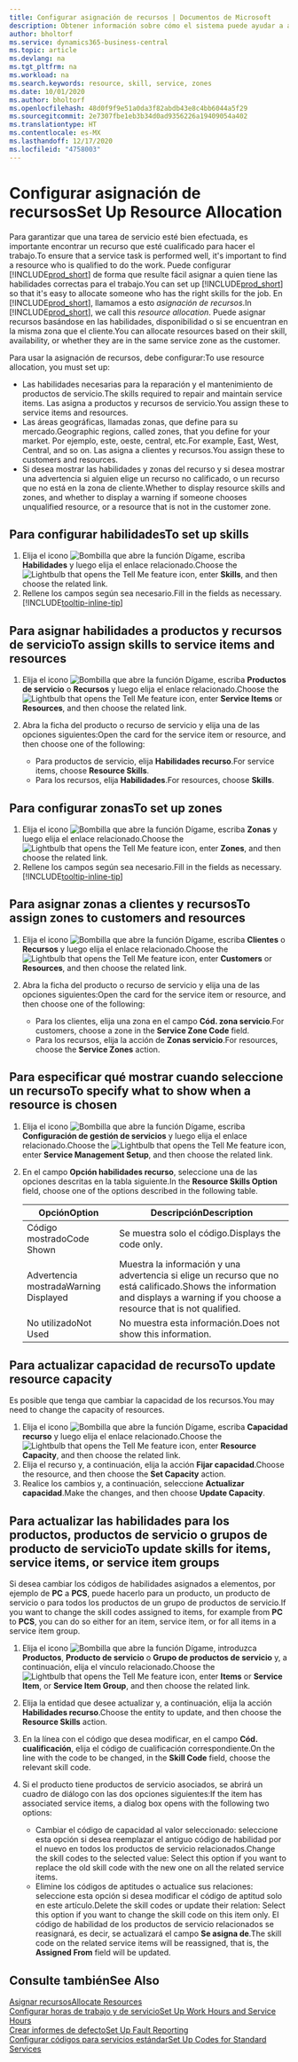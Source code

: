 ```yaml
---
title: Configurar asignación de recursos | Documentos de Microsoft
description: Obtener información sobre cómo el sistema puede ayudar a asegurar que se asigna a alguien que tiene las habilidades necesarias para proporcionar un servicio.
author: bholtorf
ms.service: dynamics365-business-central
ms.topic: article
ms.devlang: na
ms.tgt_pltfrm: na
ms.workload: na
ms.search.keywords: resource, skill, service, zones
ms.date: 10/01/2020
ms.author: bholtorf
ms.openlocfilehash: 48d0f9f9e51a0da3f82abdb43e8c4bb6044a5f29
ms.sourcegitcommit: 2e7307fbe1eb3b34d0ad9356226a19409054a402
ms.translationtype: HT
ms.contentlocale: es-MX
ms.lasthandoff: 12/17/2020
ms.locfileid: "4758003"
---
```

# <a name="set-up-resource-allocation"></a><span data-ttu-id="4261c-103">Configurar asignación de recursos</span><span class="sxs-lookup"><span data-stu-id="4261c-103">Set Up Resource Allocation</span></span>
<span data-ttu-id="4261c-104">Para garantizar que una tarea de servicio esté bien efectuada, es importante encontrar un recurso que esté cualificado para hacer el trabajo.</span><span class="sxs-lookup"><span data-stu-id="4261c-104">To ensure that a service task is performed well, it's important to find a resource who is qualified to do the work.</span></span> <span data-ttu-id="4261c-105">Puede configurar [!INCLUDE[prod_short](includes/prod_short.md)] de forma que resulte fácil asignar a quien tiene las habilidades correctas para el trabajo.</span><span class="sxs-lookup"><span data-stu-id="4261c-105">You can set up [!INCLUDE[prod_short](includes/prod_short.md)] so that it's easy to allocate someone who has the right skills for the job.</span></span> <span data-ttu-id="4261c-106">En [!INCLUDE[prod_short](includes/prod_short.md)], llamamos a esto _asignación de recursos_.</span><span class="sxs-lookup"><span data-stu-id="4261c-106">In [!INCLUDE[prod_short](includes/prod_short.md)], we call this _resource allocation_.</span></span> <span data-ttu-id="4261c-107">Puede asignar recursos basándose en las habilidades, disponibilidad o si se encuentran en la misma zona que el cliente.</span><span class="sxs-lookup"><span data-stu-id="4261c-107">You can allocate resources based on their skill, availability, or whether they are in the same service zone as the customer.</span></span> 

<span data-ttu-id="4261c-108">Para usar la asignación de recursos, debe configurar:</span><span class="sxs-lookup"><span data-stu-id="4261c-108">To use resource allocation, you must set up:</span></span>  
  
* <span data-ttu-id="4261c-109">Las habilidades necesarias para la reparación y el mantenimiento de productos de servicio.</span><span class="sxs-lookup"><span data-stu-id="4261c-109">The skills required to repair and maintain service items.</span></span> <span data-ttu-id="4261c-110">Las asigna a productos y recursos de servicio.</span><span class="sxs-lookup"><span data-stu-id="4261c-110">You assign these to service items and resources.</span></span>  
* <span data-ttu-id="4261c-111">Las áreas geográficas, llamadas zonas, que define para su mercado.</span><span class="sxs-lookup"><span data-stu-id="4261c-111">Geographic regions, called zones, that you define for your market.</span></span> <span data-ttu-id="4261c-112">Por ejemplo, este, oeste, central, etc.</span><span class="sxs-lookup"><span data-stu-id="4261c-112">For example, East, West, Central, and so on.</span></span> <span data-ttu-id="4261c-113">Las asigna a clientes y recursos.</span><span class="sxs-lookup"><span data-stu-id="4261c-113">You assign these to customers and resources.</span></span>  
* <span data-ttu-id="4261c-114">Si desea mostrar las habilidades y zonas del recurso y si desea mostrar una advertencia si alguien elige un recurso no calificado, o un recurso que no está en la zona de cliente.</span><span class="sxs-lookup"><span data-stu-id="4261c-114">Whether to display resource skills and zones, and whether to display a warning if someone chooses unqualified resource, or a resource that is not in the customer zone.</span></span>  

## <a name="to-set-up-skills"></a><span data-ttu-id="4261c-115">Para configurar habilidades</span><span class="sxs-lookup"><span data-stu-id="4261c-115">To set up skills</span></span>
1. <span data-ttu-id="4261c-116">Elija el icono ![Bombilla que abre la función Dígame](media/ui-search/search_small.png "Dígame qué desea hacer"), escriba **Habilidades** y luego elija el enlace relacionado.</span><span class="sxs-lookup"><span data-stu-id="4261c-116">Choose the ![Lightbulb that opens the Tell Me feature](media/ui-search/search_small.png "Tell me what you want to do") icon, enter **Skills**, and then choose the related link.</span></span>  
2. <span data-ttu-id="4261c-117">Rellene los campos según sea necesario.</span><span class="sxs-lookup"><span data-stu-id="4261c-117">Fill in the fields as necessary.</span></span> [!INCLUDE[tooltip-inline-tip](includes/tooltip-inline-tip_md.md)]  

## <a name="to-assign-skills-to-service-items-and-resources"></a><span data-ttu-id="4261c-118">Para asignar habilidades a productos y recursos de servicio</span><span class="sxs-lookup"><span data-stu-id="4261c-118">To assign skills to service items and resources</span></span>
1. <span data-ttu-id="4261c-119">Elija el icono ![Bombilla que abre la función Dígame](media/ui-search/search_small.png "Dígame qué desea hacer"), escriba **Productos de servicio** o **Recursos** y luego elija el enlace relacionado.</span><span class="sxs-lookup"><span data-stu-id="4261c-119">Choose the ![Lightbulb that opens the Tell Me feature](media/ui-search/search_small.png "Tell me what you want to do") icon, enter **Service Items** or **Resources**, and then choose the related link.</span></span>  
2. <span data-ttu-id="4261c-120">Abra la ficha del producto o recurso de servicio y elija una de las opciones siguientes:</span><span class="sxs-lookup"><span data-stu-id="4261c-120">Open the card for the service item or resource, and then choose one of the following:</span></span>  
  
    * <span data-ttu-id="4261c-121">Para productos de servicio, elija **Habilidades recurso**.</span><span class="sxs-lookup"><span data-stu-id="4261c-121">For service items, choose **Resource Skills**.</span></span>  
    * <span data-ttu-id="4261c-122">Para los recursos, elija **Habilidades**.</span><span class="sxs-lookup"><span data-stu-id="4261c-122">For resources, choose **Skills**.</span></span>  

## <a name="to-set-up-zones"></a><span data-ttu-id="4261c-123">Para configurar zonas</span><span class="sxs-lookup"><span data-stu-id="4261c-123">To set up zones</span></span>
1. <span data-ttu-id="4261c-124">Elija el icono ![Bombilla que abre la función Dígame](media/ui-search/search_small.png "Dígame qué desea hacer"), escriba **Zonas** y luego elija el enlace relacionado.</span><span class="sxs-lookup"><span data-stu-id="4261c-124">Choose the ![Lightbulb that opens the Tell Me feature](media/ui-search/search_small.png "Tell me what you want to do") icon, enter **Zones**, and then choose the related link.</span></span>  
2. <span data-ttu-id="4261c-125">Rellene los campos según sea necesario.</span><span class="sxs-lookup"><span data-stu-id="4261c-125">Fill in the fields as necessary.</span></span> [!INCLUDE[tooltip-inline-tip](includes/tooltip-inline-tip_md.md)]  

## <a name="to-assign-zones-to-customers-and-resources"></a><span data-ttu-id="4261c-126">Para asignar zonas a clientes y recursos</span><span class="sxs-lookup"><span data-stu-id="4261c-126">To assign zones to customers and resources</span></span> 
1. <span data-ttu-id="4261c-127">Elija el icono ![Bombilla que abre la función Dígame](media/ui-search/search_small.png "Dígame qué desea hacer"), escriba **Clientes** o **Recursos** y luego elija el enlace relacionado.</span><span class="sxs-lookup"><span data-stu-id="4261c-127">Choose the ![Lightbulb that opens the Tell Me feature](media/ui-search/search_small.png "Tell me what you want to do") icon, enter **Customers** or **Resources**, and then choose the related link.</span></span>  
2. <span data-ttu-id="4261c-128">Abra la ficha del producto o recurso de servicio y elija una de las opciones siguientes:</span><span class="sxs-lookup"><span data-stu-id="4261c-128">Open the card for the service item or resource, and then choose one of the following:</span></span>  
  
    * <span data-ttu-id="4261c-129">Para los clientes, elija una zona en el campo **Cód. zona servicio**.</span><span class="sxs-lookup"><span data-stu-id="4261c-129">For customers, choose a zone in the **Service Zone Code** field.</span></span>  
    * <span data-ttu-id="4261c-130">Para los recursos, elija la acción de **Zonas servicio**.</span><span class="sxs-lookup"><span data-stu-id="4261c-130">For resources, choose the **Service Zones** action.</span></span>  

## <a name="to-specify-what-to-show-when-a-resource-is-chosen"></a><span data-ttu-id="4261c-131">Para especificar qué mostrar cuando seleccione un recurso</span><span class="sxs-lookup"><span data-stu-id="4261c-131">To specify what to show when a resource is chosen</span></span>
1. <span data-ttu-id="4261c-132">Elija el icono ![Bombilla que abre la función Dígame](media/ui-search/search_small.png "Dígame qué desea hacer"), escriba **Configuración de gestión de servicios** y luego elija el enlace relacionado.</span><span class="sxs-lookup"><span data-stu-id="4261c-132">Choose the ![Lightbulb that opens the Tell Me feature](media/ui-search/search_small.png "Tell me what you want to do") icon, enter **Service Management Setup**, and then choose the related link.</span></span> 
2. <span data-ttu-id="4261c-133">En el campo **Opción habilidades recurso**, seleccione una de las opciones descritas en la tabla siguiente.</span><span class="sxs-lookup"><span data-stu-id="4261c-133">In the **Resource Skills Option** field, choose one of the options described in the following table.</span></span>  
  
    |<span data-ttu-id="4261c-134">**Opción**</span><span class="sxs-lookup"><span data-stu-id="4261c-134">**Option**</span></span>|<span data-ttu-id="4261c-135">**Descripción**</span><span class="sxs-lookup"><span data-stu-id="4261c-135">**Description**</span></span>|  
    |------------|-------------|  
    |<span data-ttu-id="4261c-136">Código mostrado</span><span class="sxs-lookup"><span data-stu-id="4261c-136">Code Shown</span></span> | <span data-ttu-id="4261c-137">Se muestra solo el código.</span><span class="sxs-lookup"><span data-stu-id="4261c-137">Displays the code only.</span></span>|  
    |<span data-ttu-id="4261c-138">Advertencia mostrada</span><span class="sxs-lookup"><span data-stu-id="4261c-138">Warning Displayed</span></span> | <span data-ttu-id="4261c-139">Muestra la información y una advertencia si elige un recurso que no está calificado.</span><span class="sxs-lookup"><span data-stu-id="4261c-139">Shows the information and displays a warning if you choose a resource that is not qualified.</span></span>|  
    |<span data-ttu-id="4261c-140">No utilizado</span><span class="sxs-lookup"><span data-stu-id="4261c-140">Not Used</span></span> | <span data-ttu-id="4261c-141">No muestra esta información.</span><span class="sxs-lookup"><span data-stu-id="4261c-141">Does not show this information.</span></span>|  

## <a name="to-update-resource-capacity"></a><span data-ttu-id="4261c-142">Para actualizar capacidad de recurso</span><span class="sxs-lookup"><span data-stu-id="4261c-142">To update resource capacity</span></span>  
<span data-ttu-id="4261c-143">Es posible que tenga que cambiar la capacidad de los recursos.</span><span class="sxs-lookup"><span data-stu-id="4261c-143">You may need to change the capacity of resources.</span></span>  
  
1. <span data-ttu-id="4261c-144">Elija el icono ![Bombilla que abre la función Dígame](media/ui-search/search_small.png "Dígame qué desea hacer"), escriba **Capacidad recurso** y luego elija el enlace relacionado.</span><span class="sxs-lookup"><span data-stu-id="4261c-144">Choose the ![Lightbulb that opens the Tell Me feature](media/ui-search/search_small.png "Tell me what you want to do") icon, enter **Resource Capacity**, and then choose the related link.</span></span>  
2. <span data-ttu-id="4261c-145">Elija el recurso y, a continuación, elija la acción **Fijar capacidad**.</span><span class="sxs-lookup"><span data-stu-id="4261c-145">Choose the resource, and then choose the **Set Capacity** action.</span></span>  
3. <span data-ttu-id="4261c-146">Realice los cambios y, a continuación, seleccione **Actualizar capacidad**.</span><span class="sxs-lookup"><span data-stu-id="4261c-146">Make the changes, and then choose **Update Capacity**.</span></span>  

## <a name="to-update-skills-for-items-service-items-or-service-item-groups"></a><span data-ttu-id="4261c-147">Para actualizar las habilidades para los productos, productos de servicio o grupos de producto de servicio</span><span class="sxs-lookup"><span data-stu-id="4261c-147">To update skills for items, service items, or service item groups</span></span>
<span data-ttu-id="4261c-148">Si desea cambiar los códigos de habilidades asignados a elementos, por ejemplo de **PC** a **PCS**, puede hacerlo para un producto, un producto de servicio o para todos los productos de un grupo de productos de servicio.</span><span class="sxs-lookup"><span data-stu-id="4261c-148">If you want to change the skill codes assigned to items, for example from **PC** to **PCS**, you can do so either for an item, service item, or for all items in a service item group.</span></span>  
  
1. <span data-ttu-id="4261c-149">Elija el icono ![Bombilla que abre la función Dígame](media/ui-search/search_small.png "Dígame qué desea hacer"), introduzca **Productos**, **Producto de servicio** o **Grupo de productos de servicio** y, a continuación, elija el vínculo relacionado.</span><span class="sxs-lookup"><span data-stu-id="4261c-149">Choose the ![Lightbulb that opens the Tell Me feature](media/ui-search/search_small.png "Tell me what you want to do") icon, enter **Items** or **Service Item**, or **Service Item Group**, and then choose the related link.</span></span>  
2. <span data-ttu-id="4261c-150">Elija la entidad que desee actualizar y, a continuación, elija la acción **Habilidades recurso**.</span><span class="sxs-lookup"><span data-stu-id="4261c-150">Choose the entity to update, and then choose the **Resource Skills** action.</span></span>  
3. <span data-ttu-id="4261c-151">En la línea con el código que desea modificar, en el campo **Cód. cualificación**, elija el código de cualificación correspondiente.</span><span class="sxs-lookup"><span data-stu-id="4261c-151">On the line with the code to be changed, in the **Skill Code** field, choose the relevant skill code.</span></span>  
4.  <span data-ttu-id="4261c-152">Si el producto tiene productos de servicio asociados, se abrirá un cuadro de diálogo con las dos opciones siguientes:</span><span class="sxs-lookup"><span data-stu-id="4261c-152">If the item has associated service items, a dialog box opens with the following two options:</span></span>  
  
    * <span data-ttu-id="4261c-153">Cambiar el código de capacidad al valor seleccionado: seleccione esta opción si desea reemplazar el antiguo código de habilidad por el nuevo en todos los productos de servicio relacionados.</span><span class="sxs-lookup"><span data-stu-id="4261c-153">Change the skill codes to the selected value: Select this option if you want to replace the old skill code with the new one on all the related service items.</span></span>  
    * <span data-ttu-id="4261c-154">Elimine los códigos de aptitudes o actualice sus relaciones: seleccione esta opción si desea modificar el código de aptitud solo en este artículo.</span><span class="sxs-lookup"><span data-stu-id="4261c-154">Delete the skill codes or update their relation: Select this option if you want to change the skill code on this item only.</span></span> <span data-ttu-id="4261c-155">El código de habilidad de los productos de servicio relacionados se reasignará, es decir, se actualizará el campo **Se asigna de**.</span><span class="sxs-lookup"><span data-stu-id="4261c-155">The skill code on the related service items will be reassigned, that is, the **Assigned From** field will be updated.</span></span>  
  
## <a name="see-also"></a><span data-ttu-id="4261c-156">Consulte también</span><span class="sxs-lookup"><span data-stu-id="4261c-156">See Also</span></span>
[<span data-ttu-id="4261c-157">Asignar recursos</span><span class="sxs-lookup"><span data-stu-id="4261c-157">Allocate Resources</span></span>](service-how-to-allocate-resources.md)  
[<span data-ttu-id="4261c-158">Configurar horas de trabajo y de servicio</span><span class="sxs-lookup"><span data-stu-id="4261c-158">Set Up Work Hours and Service Hours</span></span>](service-how-setup-work-service-hours.md)  
[<span data-ttu-id="4261c-159">Crear informes de defecto</span><span class="sxs-lookup"><span data-stu-id="4261c-159">Set Up Fault Reporting</span></span>](service-how-setup-fault-reporting.md)  
[<span data-ttu-id="4261c-160">Configurar códigos para servicios estándar</span><span class="sxs-lookup"><span data-stu-id="4261c-160">Set Up Codes for Standard Services</span></span>](service-how-setup-service-coding.md)  
 

